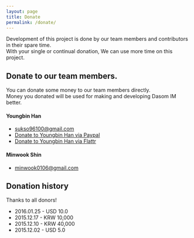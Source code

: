 ```yaml
---
layout: page
title: Donate
permalink: /donate/
---
```

Development of this project is done by our team members and contributors in their spare time.  
With your single or continual donation, We can use more time on this project.

## Donate to our team members.
You can donate some money to our team members directly.  
Money you donated will be used for making and developing Dasom IM better.


#### Youngbin Han
 - sukso96100@gmail.com
 - [Donate to Youngbin Han via Paypal](https://www.paypal.com/cgi-bin/webscr?cmd=_donations&business=sukso96100%40gmail%2ecom&lc=MR&item_name=Donate%20to%20Youngbin%20Han%2c%20A%20Member%20of%20the%20Dasom%20IM%20Team&no_note=0&currency_code=USD&bn=PP%2dDonationsBF%3abtn_donateCC_LG%2egif%3aNonHostedGuest)
 - [Donate to Youngbin Han via Flattr](https://flattr.com/profile/sukso96100)

#### Minwook Shin
 - minwook0106@gmail.com
 
## Donation history

Thanks to all donors!

- 2016.01.25 - USD 10.0
- 2015.12.17 - KRW 10,000
- 2015.12.10 - KRW 40,000
- 2015.12.02 - USD 5.0
